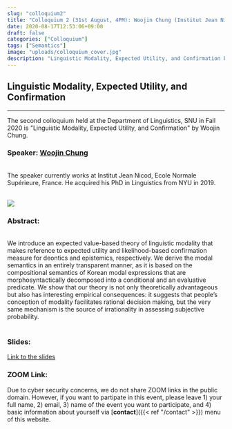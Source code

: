 ```yaml
---
slug: "colloquium2"
title: "Colloquium 2 (31st August, 4PM): Woojin Chung (Institut Jean Nicod)"
date: 2020-08-17T12:53:06+09:00
draft: false
categories: ["Colloquium"]
tags: ["Semantics"]
image: "uploads/colloquium_cover.jpg"
description: "Linguistic Modality, Expected Utility, and Confirmation by Woojin Chung"
---
```


## Linguistic Modality, Expected Utility, and Confirmation

---

The second colloquium held at the Department of Linguistics, SNU in Fall 2020 is "Linguistic Modality, Expected Utility, and Confirmation" by Woojin Chung.

### Speaker: <a class=intro-link href=https://sites.google.com/a/nyu.edu/woojin-chung>Woojin Chung</a>

<br/>
The speaker currently works at Institut Jean Nicod, Ecole Normale Supérieure, France. He acquired his PhD in Linguistics from NYU in 2019.
<br/><br/>

![ ](/profiles/Woojin_Chung_image.jpg#floatleft)

### Abstract:

<br/>
We introduce an expected value-based theory of linguistic modality that makes reference to expected utility and likelihood-based confirmation measure for deontics and epistemics, respectively. We derive the modal semantics in an entirely transparent manner, as it is based on the compositional semantics of Korean modal expressions that are morphosyntactically decomposed into a conditional and an evaluative predicate. We show that our theory is not only theoretically advantageous but also has interesting empirical consequences: it suggests that people’s conception of modality facilitates rational decision making, but the very same mechanism is the source of irrationality in assessing subjective probability. 
<br/><br/>

### Slides:

[Link to the slides](/materials/colloquium2_material.pdf)

### ZOOM Link:

Due to cyber security concerns, we do not share ZOOM links in the public domain. However, if you want to partipate in this event, please leave 1) your full name, 2) email, 3) name of the event you want to participate, and 4) basic information about yourself via [**contact**]({{< ref "/contact" >}}) menu of this website.
